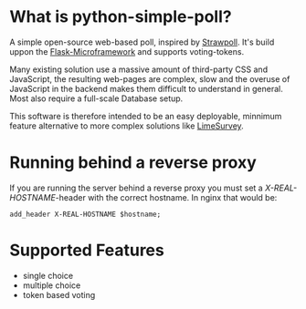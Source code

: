 # What is python-simple-poll?
A simple open-source web-based poll, inspired by [Strawpoll](https://www.strawpoll.me/). It's build uppon the [Flask-Microframework](http://flask.pocoo.org/) and supports voting-tokens.

Many existing solution use a massive amount of third-party CSS and JavaScript, the resulting web-pages are complex, slow and the overuse of JavaScript in the backend makes them difficult to understand in general. Most also require a full-scale Database setup.

This software is therefore intended to be an easy deployable, minnimum feature alternative to more complex solutions like [LimeSurvey](https://www.limesurvey.org).

# Running behind a reverse proxy
If you are running the server behind a reverse proxy you must set a *X-REAL-HOSTNAME*-header with the correct hostname. In nginx that would be:

    add_header X-REAL-HOSTNAME $hostname;

# Supported Features
* single choice
* multiple choice
* token based voting
